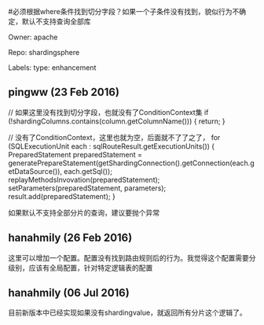 #必须根据where条件找到切分字段？如果一个子条件没有找到，貌似行为不确定，默认不支持查询全部库

Owner: apache

Repo: shardingsphere

Labels: type: enhancement 

## pingww (23 Feb 2016)

// 如果这里没有找到切分字段，也就没有了ConditionContext集
if (!shardingColumns.contains(column.getColumnName())) { 
            return;
}

// 没有了ConditionContext，这里也就为空，后面就不了了之了，
for (SQLExecutionUnit each : sqlRouteResult.getExecutionUnits()) {
            PreparedStatement preparedStatement = generatePrepareStatement(getShardingConnection().getConnection(each.getDataSource()), each.getSql());
            replayMethodsInvovation(preparedStatement);
            setParameters(preparedStatement, parameters);
            result.add(preparedStatement);
        }

如果默认不支持全部分片的查询，建议要抛个异常


## hanahmily (26 Feb 2016)

这里可以增加一个配置。配置没有找到路由规则后的行为。我觉得这个配置需要分级别，应该有全局配置，针对特定逻辑表的配置


## hanahmily (06 Jul 2016)

目前新版本中已经实现如果没有shardingvalue，就返回所有分片这个逻辑了。


